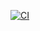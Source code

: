 [![CI](https://github.com/fabschurt/ruby-playground/actions/workflows/ci.yml/badge.svg)](https://github.com/fabschurt/ruby-playground/actions/workflows/ci.yml)
